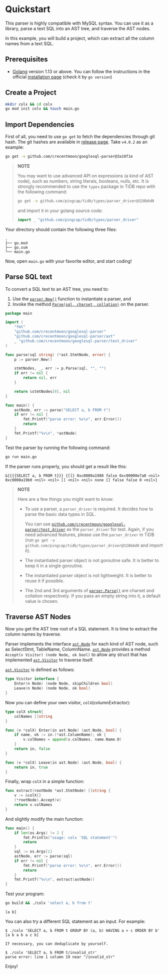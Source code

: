 # Quickstart

This parser is highly compatible with MySQL syntax. You can use it as a library, parse a text SQL into an AST tree, and traverse the AST nodes.

In this example, you will build a project, which can extract all the column names from a text SQL.

## Prerequisites

- [Golang](https://golang.org/dl/) version 1.13 or above. You can follow the instructions in the official [installation page](https://golang.org/doc/install) (check it by `go version`)

## Create a Project

```bash
mkdir colx && cd colx
go mod init colx && touch main.go
```

## Import Dependencies

First of all, you need to use `go get` to fetch the dependencies through git hash. The git hashes are available in [release page](https://github.com/crecentmoon/googlesql-parser/releases). Take `v4.0.2` as an example:

```bash
go get -v github.com/crecentmoon/googlesql-parser@3a18f1e
```

> **NOTE**
>
> You may want to use advanced API on expressions (a kind of AST node), such as numbers, string literals, booleans, nulls, etc. It is strongly recommended to use the `types` package in TiDB repo with the following command:
>
> ```bash
> go get -v github.com/pingcap/tidb/types/parser_driver@328b6d0
> ```
> and import it in your golang source code:
> ```go
> import _ "github.com/pingcap/tidb/types/parser_driver"
> ```

Your directory should contain the following three files:
```
.
├── go.mod
├── go.sum
└── main.go
```

Now, open `main.go` with your favorite editor, and start coding!

## Parse SQL text

To convert a SQL text to an AST tree, you need to:
1. Use the [`parser.New()`](https://pkg.go.dev/github.com/crecentmoon/googlesql-parser?tab=doc#New) function to instantiate a parser, and
2. Invoke the method [`Parse(sql, charset, collation)`](https://pkg.go.dev/github.com/crecentmoon/googlesql-parser?tab=doc#Parser.Parse) on the parser.

```go
package main

import (
	"fmt"
	"github.com/crecentmoon/googlesql-parser"
	"github.com/crecentmoon/googlesql-parser/ast"
	_ "github.com/crecentmoon/googlesql-parser/test_driver"
)

func parse(sql string) (*ast.StmtNode, error) {
	p := parser.New()

	stmtNodes, _, err := p.Parse(sql, "", "")
	if err != nil {
		return nil, err
	}

	return &stmtNodes[0], nil
}

func main() {
	astNode, err := parse("SELECT a, b FROM t")
	if err != nil {
		fmt.Printf("parse error: %v\n", err.Error())
		return
	}
	fmt.Printf("%v\n", *astNode)
}
```

Test the parser by running the following command:

```bash
go run main.go
```

If the parser runs properly, you should get a result like this:

```
&{{{{SELECT a, b FROM t}}} {[]} 0xc0000a1980 false 0xc00000e7a0 <nil> 0xc0000a19b0 <nil> <nil> [] <nil> <nil> none [] false false 0 <nil>}
```

> **NOTE**
>
> Here are a few things you might want to know:
> - To use a parser, a `parser_driver` is required. It decides how to parse the basic data types in SQL.
>
>   You can use [`github.com/crecentmoon/googlesql-parser/test_driver`](https://pkg.go.dev/github.com/crecentmoon/googlesql-parser/test_driver) as the `parser_driver` for test. Again, if you need advanced features, please use the `parser_driver` in TiDB (run `go get -v github.com/pingcap/tidb/types/parser_driver@328b6d0` and import it).
> - The instantiated parser object is not goroutine safe. It is better to keep it in a single goroutine.
> - The instantiated parser object is not lightweight. It is better to reuse it if possible.
> - The 2nd and 3rd arguments of [`parser.Parse()`](https://pkg.go.dev/github.com/crecentmoon/googlesql-parser?tab=doc#Parser.Parse) are charset and collation respectively. If you pass an empty string into it, a default value is chosen.


## Traverse AST Nodes

Now you get the AST tree root of a SQL statement. It is time to extract the column names by traverse.

Parser implements the interface [`ast.Node`](https://pkg.go.dev/github.com/crecentmoon/googlesql-parser/ast?tab=doc#Node) for each kind of AST node, such as SelectStmt, TableName, ColumnName. [`ast.Node`](https://pkg.go.dev/github.com/crecentmoon/googlesql-parser/ast?tab=doc#Node) provides a method `Accept(v Visitor) (node Node, ok bool)` to allow any struct that has implemented [`ast.Visitor`](https://pkg.go.dev/github.com/crecentmoon/googlesql-parser/ast?tab=doc#Visitor) to traverse itself.

[`ast.Visitor`](https://pkg.go.dev/github.com/crecentmoon/googlesql-parser/ast?tab=doc#Visitor) is defined as follows:
```go
type Visitor interface {
	Enter(n Node) (node Node, skipChildren bool)
	Leave(n Node) (node Node, ok bool)
}
```

Now you can define your own visitor, `colX`(columnExtractor):

```go
type colX struct{
	colNames []string
}

func (v *colX) Enter(in ast.Node) (ast.Node, bool) {
	if name, ok := in.(*ast.ColumnName); ok {
		v.colNames = append(v.colNames, name.Name.O)
	}
	return in, false
}

func (v *colX) Leave(in ast.Node) (ast.Node, bool) {
	return in, true
}
```

Finally, wrap `colX` in a simple function:

```go
func extract(rootNode *ast.StmtNode) []string {
	v := &colX{}
	(*rootNode).Accept(v)
	return v.colNames
}
```

And slightly modify the main function:

```go
func main() {
	if len(os.Args) != 2 {
		fmt.Println("usage: colx 'SQL statement'")
		return
	}
	sql := os.Args[1]
	astNode, err := parse(sql)
	if err != nil {
		fmt.Printf("parse error: %v\n", err.Error())
		return
	}
	fmt.Printf("%v\n", extract(astNode))
}
```

Test your program:

```bash
go build && ./colx 'select a, b from t'
```

```
[a b]
```

You can also try a different SQL statement as an input. For example:

```console
$ ./colx 'SELECT a, b FROM t GROUP BY (a, b) HAVING a > c ORDER BY b'
[a b a b a c b]

If necessary, you can deduplicate by yourself.

$ ./colx 'SELECT a, b FROM t/invalid_str'
parse error: line 1 column 19 near "/invalid_str"
```

Enjoy!
